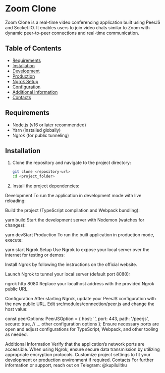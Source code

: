# Zoom Clone

Zoom Clone is a real-time video conferencing application built using PeerJS and Socket.IO. It enables users to join video chats similar to Zoom with dynamic peer-to-peer connections and real-time communication.

## Table of Contents

- [Requirements](#requirements)
- [Installation](#installation)
- [Development](#development)
- [Production](#production)
- [Ngrok Setup](#ngrok-setup)
- [Configuration](#configuration)
- [Additional Information](#additional-information)
- [Contacts](#contacts)

## Requirements

- Node.js (v16 or later recommended)
- Yarn (installed globally)
- Ngrok (for public tunneling)

## Installation

1. Clone the repository and navigate to the project directory:

   ```bash
   git clone <repository-url>
   cd <project_folder>
2. Install the project dependencies:

Development
To run the application in development mode with live reloading:

Build the project (TypeScript compilation and Webpack bundling):

yarn build
Start the development server with Nodemon (watches for changes):

yarn devStart
Production
To run the built application in production mode, execute:

yarn start
Ngrok Setup
Use Ngrok to expose your local server over the internet for testing or demos:

Install Ngrok by following the instructions on the official website.

Launch Ngrok to tunnel your local server (default port 8080):

ngrok http 8080
Replace your localhost address with the provided Ngrok public URL.

Configuration
After starting Ngrok, update your PeerJS configuration with the new public URL. Edit src/modules/connection/peer.js and change the host value:

const peerOptions: PeerJSOption = {
    host: '<Your Ngrok Public URL>',
    port: 443,
    path: '/peerjs',
    secure: true,
    // ... other configuration options
};
Ensure necessary ports are open and adjust configurations for TypeScript, Webpack, and other tooling as needed.

Additional Information
Verify that the application’s network ports are accessible.
When using Ngrok, ensure secure data transmission by utilizing appropriate encryption protocols.
Customize project settings to fit your development or production environment if required.
Contacts
For further information or support, reach out on Telegram: @kupilulitku

